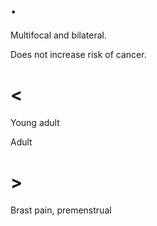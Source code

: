 # .

Multifocal and bilateral.

Does not increase risk of cancer.

# <

Young adult

Adult

# >

Brast pain, premenstrual
